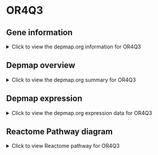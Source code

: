 <h1>OR4Q3</h1>

<h2>Gene information</h2>
<details>
  <summary>Click to view the depmap.org information for OR4Q3</summary>
  <iframe src="https://depmap.org/portal/gene/OR4Q3?tab=about" style="border:none;width:100%;height:800px"></iframe>
</details>

<h2>Depmap overview</h2>
<details>
  <summary>Click to view the depmap.org summary for OR4Q3</summary>
  <iframe src="https://depmap.org/portal/gene/OR4Q3?tab=overview" style="border:none;width:100%;height:800px"></iframe>
</details>

<h2>Depmap expression</h2>
<details>
  <summary>Click to view the depmap.org expression data for OR4Q3</summary>
  <iframe src="https://depmap.org/portal/gene/OR4Q3?tab=characterization" style="border:none;width:100%;height:800px"></iframe>
</details>



<h2>Reactome Pathway diagram</h2>
<details>
  <summary>Click to view Reactome pathway for OR4Q3</summary>
  <p>Olfactory Signaling Pathway</p>
  <iframe src="https://reactome.org/PathwayBrowser/#/R-HSA-381753" style="border:none;width:100%;height:800px"></iframe>
</details>



